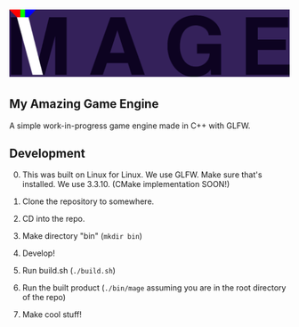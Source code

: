 # ![MAGE Logo](/images/fullmagelogo.png)
## My Amazing Game Engine

A simple work-in-progress game engine made in C++ with GLFW.

## Development

0. This was built on Linux for Linux. We use GLFW. Make sure that's installed. We use 3.3.10.
(CMake implementation SOON!)

1. Clone the repository to somewhere.
2. CD into the repo.
3. Make directory "bin" (`mkdir bin`)
4. Develop!
5. Run build.sh (`./build.sh`)
6. Run the built product (`./bin/mage` assuming you are in the root directory of the repo)
7. Make cool stuff!
